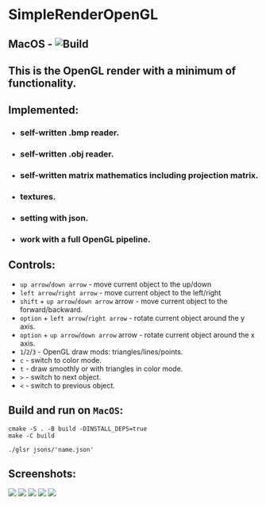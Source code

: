 # SimpleRenderOpenGL

## MacOS - ![Build](https://github.com/dolovnyak/SimpleRenderOpenGL/actions/workflows/cmake.yml/badge.svg?branch=master)

This is the OpenGL render with a minimum of functionality.
-----------

Implemented:
---------
- ### self-written .bmp reader.
- ### self-written .obj reader.
- ### self-written matrix mathematics including projection matrix.
- ### textures.
- ### setting with json.
- ### work with a full OpenGL pipeline.

Controls:
----------
- `up arrow`/`down arrow` - move current object to the up/down
- `left arrow`/`right arrow` - move current object to the left/right
- `shift` + `up arrow`/`down arrow` arrow - move current object to the forward/backward.
- `option` + `left arrow`/`right arrow` - rotate current object around the y axis.
- `option` + `up arrow`/`down arrow` arrow - rotate current object around the x axis.
- `1`/`2`/`3` - OpenGL draw mods: triangles/lines/points.
- `c` - switch to color mode.
- `t` - draw smoothly or with triangles in color mode.
- `>` - switch to next object.
- `<` - switch to previous object.

Build and run on `MacOS`:
---------
```
cmake -S . -B build -DINSTALL_DEPS=true
make -C build

./glsr jsons/'name.json'
```

Screenshots:
----------
![](https://github.com/dolovnyak/SimpleRenderOpenGL/blob/master/screenshots/mult_objs.gif)
![](https://github.com/dolovnyak/SimpleRenderOpenGL/blob/master/screenshots/awp1.png)
![](https://github.com/dolovnyak/SimpleRenderOpenGL/blob/master/screenshots/awp2.png)
![](https://github.com/dolovnyak/SimpleRenderOpenGL/blob/master/screenshots/awp3.png)
![](https://github.com/dolovnyak/SimpleRenderOpenGL/blob/master/screenshots/rock1.gif)
